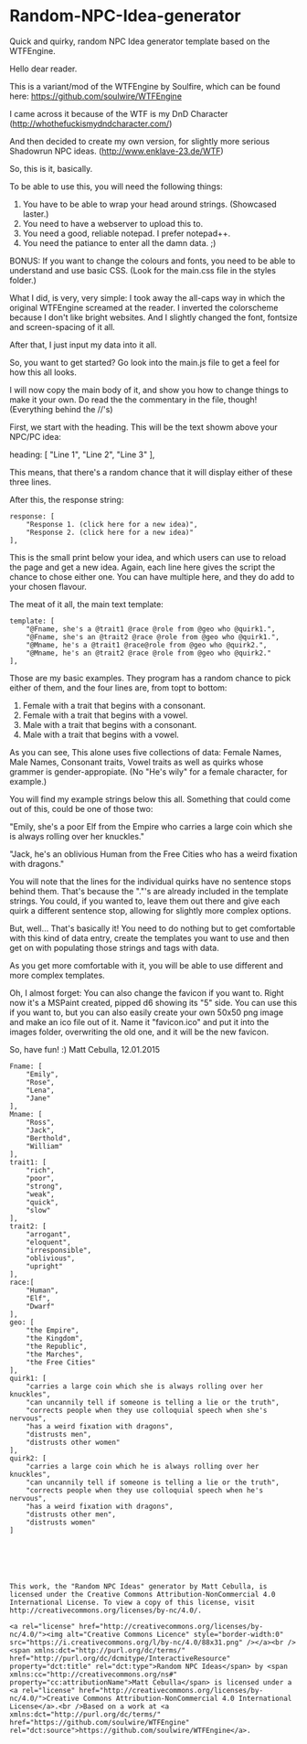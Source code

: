 # Random-NPC-Idea-generator
Quick and quirky, random NPC Idea generator template based on the WTFEngine.

Hello dear reader.

This is a variant/mod of the WTFEngine by Soulfire, which can be found 
here: https://github.com/soulwire/WTFEngine

I came across it because of the WTF is my DnD Character
(http://whothefuckismydndcharacter.com/)

And then decided to create my own version, for slightly more serious 
Shadowrun NPC ideas. (http://www.enklave-23.de/WTF)

So, this is it, basically.

To be able to use this, you will need the following things:
1. You have to be able to wrap your head around strings. (Showcased laster.)
2. You need to have a webserver to upload this to.
3. You need a good, reliable notepad. I prefer notepad++.
4. You need the patiance to enter all the damn data. ;)

BONUS: If you want to change the colours and fonts, you need to be able to 
understand and use basic CSS. (Look for the main.css file in the styles folder.)

What I did, is very, very simple: I took away the all-caps way in which the original WTFEngine screamed at the reader. I inverted the colorscheme because I don't
like bright websites. And I slightly changed the font, fontsize and screen-spacing of it all. 

After that, I just input my data into it all.

So, you want to get started?
Go look into the main.js file to get a feel for how this all looks.

I will now copy the main body of it, and show you how to change things to make it your own.
Do read the the commentary in the file, though! (Everything behind the //'s)


First, we start with the heading. This will be the text showm above your NPC/PC idea:

heading: [
        "Line 1",
        "Line 2",
		"Line 3"
    ],
	
This means, that there's a random chance that it will display either of these three lines.

After this, the response string:
	
    response: [
        "Response 1. (click here for a new idea)",
        "Response 2. (click here for a new idea)"
    ],
	
This is the small print below your idea, and which users can use to reload the page and get a new idea. Again, each line here gives the script the chance to chose either one. You can have multiple here, and they do add to your chosen flavour.
	
	
	
The meat of it all, the main text template:	
	
    template: [
        "@Fname, she's a @trait1 @race @role from @geo who @quirk1.",
		"@Fname, she's an @trait2 @race @role from @geo who @quirk1.",
		"@Mname, he's a @trait1 @race@role from @geo who @quirk2.",
		"@Mname, he's an @trait2 @race @role from @geo who @quirk2." 
    ],
	
Those are my basic examples. They program has a random chance to pick either of them, and the four lines are, from topt to bottom:

1. Female with a trait that begins with a consonant.
2. Female with a trait that begins with a vowel.
3. Male with a trait that begins with a consonant.
4. Male with a trait that begins with a vowel.	

As you can see, This alone uses five collections of data: Female Names, Male Names, Consonant traits, Vowel traits as well as quirks whose grammer is gender-appropiate. (No "He's wily" for a female character, for example.)

You will find my example strings below this all. Something that could come out of this, could be one of those two:

"Emily, she's a poor Elf from the Empire who carries a large coin which she is always rolling over her knuckles."

"Jack, he's an oblivious Human from the Free Cities who has a weird fixation with dragons."

You will note that the lines for the individual quirks have no sentence stops behind them. That's because the "."'s are already included in the template strings. You could, if you wanted to, leave them out there and give each quirk a different sentence stop, allowing for slightly more complex options.


But, well... That's basically it!
You need to do nothing but to get comfortable with this kind of data entry, create the templates you want to use and then get on with populating those strings and tags with data.

As you get more comfortable with it, you will be able to use different and more complex templates.

Oh, I almost forget: You can also change the favicon if you want to.
Right now it's a MSPaint created, pipped d6 showing its "5" side. You can use this if you want to, but you can also easily create your own 50x50 png image and make an ico file out of it. Name it "favicon.ico" and put it into the images folder, overwriting the old one, and it will be the new favicon.

So, have fun! :)
Matt Cebulla, 12.01.2015


	
    Fname: [
        "Emily",
		"Rose",
		"Lena",
		"Jane"
	],
	Mname: [
		"Ross",
		"Jack",
		"Berthold",
		"William"
	],
    trait1: [
        "rich",
		"poor",
		"strong",
		"weak",
		"quick",
		"slow"
    ],
	trait2: [
		"arrogant",
		"eloquent",
		"irresponsible",
		"oblivious",
		"upright"
	],
	race:[
		"Human",
		"Elf",
		"Dwarf"
	],
	geo: [
		"the Empire",
		"the Kingdom",
		"the Republic",
		"the Marches",
		"the Free Cities"
	],	
	quirk1: [
		"carries a large coin which she is always rolling over her knuckles",
		"can uncannily tell if someone is telling a lie or the truth",
		"corrects people when they use colloquial speech when she's nervous",
		"has a weird fixation with dragons",
		"distrusts men",
		"distrusts other women"
	],
	quirk2: [
		"carries a large coin which he is always rolling over her knuckles",
		"can uncannily tell if someone is telling a lie or the truth",
		"corrects people when they use colloquial speech when he's nervous",
		"has a weird fixation with dragons",
		"distrusts other men",
		"distrusts women"
	]
	
	
	
	
	
	
	This work, the "Random NPC Ideas" generator by Matt Cebulla, is licensed under the Creative Commons Attribution-NonCommercial 4.0 International License. To view a copy of this license, visit http://creativecommons.org/licenses/by-nc/4.0/.
	
	<a rel="license" href="http://creativecommons.org/licenses/by-nc/4.0/"><img alt="Creative Commons Licence" style="border-width:0" src="https://i.creativecommons.org/l/by-nc/4.0/88x31.png" /></a><br /><span xmlns:dct="http://purl.org/dc/terms/" href="http://purl.org/dc/dcmitype/InteractiveResource" property="dct:title" rel="dct:type">Random NPC Ideas</span> by <span xmlns:cc="http://creativecommons.org/ns#" property="cc:attributionName">Matt Cebulla</span> is licensed under a <a rel="license" href="http://creativecommons.org/licenses/by-nc/4.0/">Creative Commons Attribution-NonCommercial 4.0 International License</a>.<br />Based on a work at <a xmlns:dct="http://purl.org/dc/terms/" href="https://github.com/soulwire/WTFEngine" rel="dct:source">https://github.com/soulwire/WTFEngine</a>.
